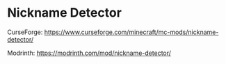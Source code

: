 # Nickname Detector
CurseForge: https://www.curseforge.com/minecraft/mc-mods/nickname-detector/

Modrinth: https://modrinth.com/mod/nickname-detector/
